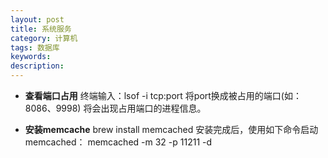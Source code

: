 ```yaml
---
layout: post
title: 系统服务
category: 计算机
tags: 数据库
keywords: 
description: 
---
```



+ **查看端口占用**
终端输入：lsof -i tcp:port 将port换成被占用的端口(如：8086、9998)
将会出现占用端口的进程信息。


+ **安装memcache**
brew install memcached 
安装完成后，使用如下命令启动memcached：
memcached -m 32 -p 11211 -d



